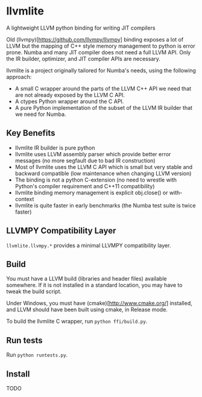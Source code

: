 # llvmlite

A lightweight LLVM python binding for writing JIT compilers

Old (llvmpy)[https://github.com/llvmpy/llvmpy] binding exposes a lot of LLVM but the mapping of C++ style memory management to python is error prone. Numba and many JIT compiler does not need a full LLVM API. Only the IR builder, optimizer, and JIT compiler APIs are necessary.

llvmlite is a project originally tailored for Numba's needs, using the following approach:

- A small C wrapper around the parts of the LLVM C++ API we need that are
not already exposed by the LLVM C API.
- A ctypes Python wrapper around the C API.
- A pure Python implementation of the subset of the LLVM IR builder that we
need for Numba.

## Key Benefits

- llvmlite IR builder is pure python
- llvmlite uses LLVM assembly parser which provide better error messages (no more segfault due to bad IR construction)
- Most of llvmlite uses the LLVM C API which is small but very stable and backward compatible (low maintenance when changing LLVM version)
- The binding is not a python C-extension (no need to wrestle with Python's compiler requirement and C++11 compatibility)
- llvmlite binding memory management is explicit obj.close() or with-context
- llvmlite is quite faster in early benchmarks (the Numba test suite is twice faster)

## LLVMPY Compatibility Layer

`llvmlite.llvmpy.*` provides a minimal LLVMPY compatibility layer.

## Build

You must have a LLVM build (libraries and header files) available somewhere. If it is not installed in a standard location, you may have to tweak the build script.

Under Windows, you must have (cmake)[http://www.cmake.org/] installed, and LLVM should have been built using cmake, in Release mode.

To build the llvmlite C wrapper, run `python ffi/build.py`.

## Run tests

Run `python runtests.py`.

## Install

TODO
